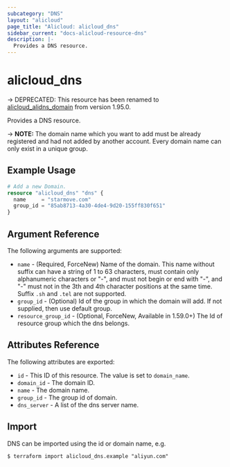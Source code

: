 ```yaml
---
subcategory: "DNS"
layout: "alicloud"
page_title: "Alicloud: alicloud_dns"
sidebar_current: "docs-alicloud-resource-dns"
description: |-
  Provides a DNS resource.
---
```


# alicloud\_dns

-> DEPRECATED: This resource has been renamed to [alicloud_alidns_domain](https://www.terraform.io/docs/providers/alicloud/r/alidns_domain) from version 1.95.0.

Provides a DNS resource.

-> **NOTE:** The domain name which you want to add must be already registered and had not added by another account. Every domain name can only exist in a unique group.

## Example Usage

```terraform
# Add a new Domain.
resource "alicloud_dns" "dns" {
  name     = "starmove.com"
  group_id = "85ab8713-4a30-4de4-9d20-155ff830f651"
}
```
## Argument Reference

The following arguments are supported:

* `name` - (Required, ForceNew) Name of the domain. This name without suffix can have a string of 1 to 63 characters, must contain only alphanumeric characters or "-", and must not begin or end with "-", and "-" must not in the 3th and 4th character positions at the same time. Suffix `.sh` and `.tel` are not supported.
* `group_id` - (Optional) Id of the group in which the domain will add. If not supplied, then use default group.
* `resource_group_id` - (Optional, ForceNew, Available in 1.59.0+) The Id of resource group which the dns belongs.

## Attributes Reference

The following attributes are exported:

* `id` - This ID of this resource. The value is set to `domain_name`.
* `domain_id` - The domain ID.
* `name` - The domain name.
* `group_id` - The group id of domain.
* `dns_server` - A list of the dns server name.

## Import

DNS can be imported using the id or domain name, e.g.

```shell
$ terraform import alicloud_dns.example "aliyun.com"
```
